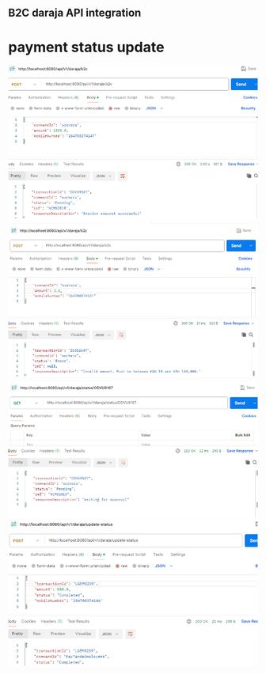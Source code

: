 ## B2C daraja API integration

# payment status update

![Success request](images/b2crequest.PNG)
![Invalid request](images/invalid.PNG)
![Approval](images/approval.PNG)
![Payment Status Update](images/update-status.PNG)
